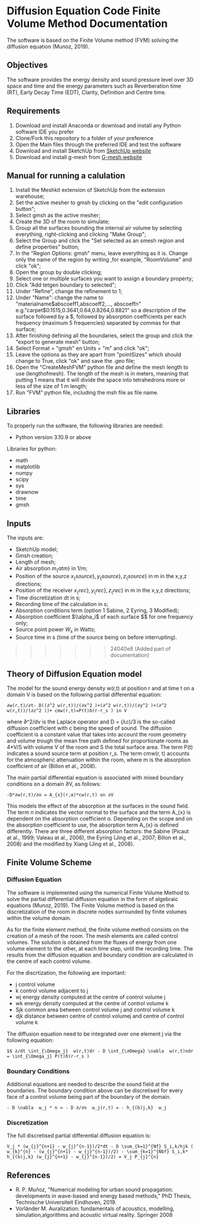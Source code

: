 # Diffusion Equation Code Finite Volume Method Documentation

The software is based on the Finite Volume method (FVM) solving the diffusion equation (Munoz, 2019).

## Objectives
The software provides the energy density and sound pressure level over 3D space and time and the energy parameters such as Reverberation time (RT), Early Decay Time (EDT), Clarity, Definition and Centre time.

## Requirements
1. Download and install Anaconda or download and install any Python software IDE you prefer
2. Clone/Fork this repository to a folder of your preference
3. Open the Main files through the preferred IDE and test the software
4. Download and install SketchUp from [SketchUp website](https://www.sketchup.com/plans-and-pricing/sketchup-free)
5. Download and install g-mesh from [G-mesh website](https://gmsh.info/)

## Manual for running a calulation
1. Install the Meshkit extension of SketchUp from the extension warehouse;
2. Set the active mesher to gmsh by clicking on the "edit configuration button";
3. Select gmsh as the active mesher;
4. Create the 3D of the room to simulate;
5. Group all the surfaces bounding the internal air volume by selecting everything, right-clicking and clicking "Make Group";
6. Select the Group and click the "Set selected as an smesh region and define properties" button;
7. In the "Region Options: gmsh" menu, leave everything as it is. Change only the name of the region by writing ,for example, "RoomVolume" and click "ok";
8. Open the group by double clicking;
9. Select one or multiple surfaces you want to assign a boundary property;
10. Click "Add tetgen boundary to selected";
11. Under "Refine", change the refinement to 1;
12. Under "Name": change the name to "materialname$abscoeff1,abscoeff2,..., abscoeffn" e.g."carpet$0.1515,0.3641,0.64,0.8264,0.8821" so a description of the surface followed by a $, followed by absorption coefficients per each frequency (maximum 5 frequencies) separated by commas for that surface;
13. After finishing defining all the boundaries, select the group and click the "export to generate mesh" button;
14. Select Format = "gmsh" en Units = "m" and click "ok";
15. Leave the options as they are apart from "pointSizes" which should change to True, click "ok" and save the .geo file;
16. Open the "CreateMeshFVM" python file and define the mesh length to use (lengthofmesh). The length of the mesh is in meters, meaning that putting 1 means that it will divide the space into tetrahedrons more or less of the size of 1 m length;
17. Run "FVM" python file, including the msh file as file name.

## Libraries
To properly run the software, the following libraries are needed:
- Python version 3.10.9 or above

Libraries for python:
- math
- matplotlib
- numpy
- scipy
- sys
- drawnow
- time
- gmsh

## Inputs
The inputs are:
- SketchUp model;
- Gmsh creation;
- Length of mesh;
- Air absorption $m_\{atm\}$ in 1/m;
- Position of the source $x_\{source\},y_\{source\},z_\{source\}$ in m in the x,y,z directions;
- Position of the receiver $x_\{rec\},y_\{rec\},z_\{rec\}$ in m in the x,y,z directions;
- Time discretization dt in s;
- Recording time of the calculation in s;
- Absorption conditions term (option 1 Sabine, 2 Eyring, 3 Modified);
- Absorption coefficient $\\alpha_i$ of each surface $$ for one frequency only;
- Source point power $W_s$ in Watts;
- Source time in s (time of the source being on before interrupting).
>>>>>>> 24040e8 (Added part of documentation)

## Theory of Diffusion Equation model

The model for the sound energy density w(r,t) at position r and at time t on a domain V is based on the following partial differential equation:
```{math}
∂w(r,t)/∂t- D((∂^2 w(r,t))/(∂x^2 )+(∂^2 w(r,t))/(∂y^2 )+(∂^2 w(r,t))/(∂z^2 ))+ cmw(r,t)=P(t)δ(r-r_s ) in V
```
where ∂^2/dv is the Laplace operator and D = (λc)/3 is the so-called diffusion coefficient with c being the speed of sound. The diffusion coefficient is a constant value that takes into account the room geometry and volume trough the mean free path defined for proportionate rooms as 4*V/S with volume V of the room and S the total surface area. The term P(t) indicates a sound source term at position r_s. The term cmw(r, t) accounts for the atmospheric attenuation within the room, where m is the absorption coefficient of air (Billon et al., 2008).

The main partial differential equation is associated with mixed boundary conditions on a domain ∂V, as follows:
```{math}
-D*∂w(r,t)/∂n = A_{x}(r,α)*cw(r,t) on ∂V
```
This models the effect of the absorption at the surfaces in the sound field.
The term n indicates the vector normal to the surface and the term A_{x} is dependent on the absorption coefficient α. Depending on the scope and on the absorption coefficient to use, the absorption term A_{x} is defined differently. There are three different absorption factors: the Sabine (Picaut at al., 1999; Valeau at al., 2006), the Eyring (Jing et al., 2007; Billon et al., 2008) and the modified by Xiang (Jing et al., 2008).

## Finite Volume Scheme

### Diffusion Equation
The software is implemented using the numerical Finite Volume Method to solve the partial differential diffusion equation in the form of algebraic equations (Munoz, 2019).
The Finite Volume method is based on the discretization of the room in discrete nodes surrounded by finite volumes within the volume domain.

As for the finite element method, the finite volume method consists on the creation of a mesh of the room. The mesh elements are called control volumes. The solution is obtained from the fluxes of energy from one volume element to the other, at each time step, until the recording time. The results from the diffusion equation and boundary condition are calculated in the centre of each control volume.

For the discrtization, the following are important:
- j control volume
- k control volume adjacent to j
- wj energy density computed at the centre of control volume j
- wk energy density computed at the centre of control volume k
- Sjk common area between control volume j and control volume k
- djk distance between centre of control volumej and centre of control volume k

The diffusion equation need to be integrated over one element j via the following equation:

```{math}
$$ ∂/dt \int_{\Omega_j}  w(r,t)dr - D \int_{\∂Omega} \nabla  w(r,t)ndr = \int_{\Omega_j} P(t)δ(r-r_s )
```

### Boundary Conditions
Additional equations are needed to describe the sound field at the boundaries. 
The boundary condition above can be discretised for every face of a control volume being part of the boundary of the domain. 
```{math}
- D \nabla  w_j * n = - D ∂/∂n  w_j(r,t) = - h_{(b)j,k}  w_j
```

### Discretization
The full discretised partial differential diffusion equation is:
```{math}
V_j * (w_{j}^{n+1} - w_{j}^{n-1})/2*dt - D \sum_{k=1}^{Nf} S_i,k/hjk ( w_{k}^{n} - (w_{j}^{n+1} - w_{j}^{n-1})/2) - \sum_{k=1}^{Nbf} S_i,k*  h_{(b)j,k} (w_{j}^{n+1} - w_{j}^{n-1})/2) = V_j P_{j}^{n}
```

## References
- R. P. Muñoz, "Numerical modeling for urban sound propagation: developments in wave-based and energy based methods," PhD Thesis, Technische Universiteit Eindhoven, 2019.
- Vorländer M. Auralization: fundamentals of acoustics, modelling, simulation,algorithms and acoustic virtual reality. Springer 2008